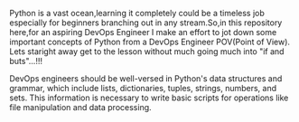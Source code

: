 Python is a vast ocean,learning it completely could be a timeless job especially for beginners branching out in any stream.So,in this repository here,for an aspiring DevOps Engineer I make an effort to jot down some important concepts of Python from a DevOps Engineer POV(Point of View).
Lets staright away get to the lesson without much going much into "if and buts"...!!!

DevOps engineers should be well-versed in Python's data structures and grammar, which include lists, dictionaries, tuples, strings, numbers, and sets.
This information is necessary to write basic scripts for operations like file manipulation and data processing.

